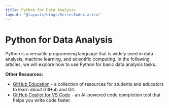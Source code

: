 ```yaml
---
title: Python for Data Analysis
layout: "@layouts/blogs/SeriesIndex.astro"
---
```


# Python for Data Analysis

Python is a versatile programming language that is widely used in data analysis, machine learning, and scientific computing. In the following articles, we will explore how to use Python for basic data analysis tasks.

**Other Resources:**

- [GitHub Education](https://education.github.com/) - a collection of resources for students and educators to learn about GitHub and Git.
- [GitHub Copilot for VS Code](https://code.visualstudio.com/docs/copilot/overview) - an AI-powered code completion tool that helps you write code faster.
